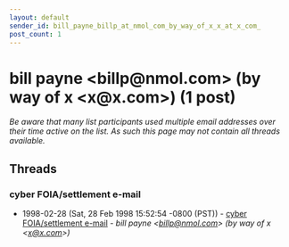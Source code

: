 ```yaml
---
layout: default
sender_id: bill_payne_billp_at_nmol_com_by_way_of_x_x_at_x_com_
post_count: 1
---
```


# bill payne <billp<span>@</span>nmol.com> (by way of x <x<span>@</span>x.com>) (1 post)

_Be aware that many list participants used multiple email addresses over their time active on the list. As such this page may not contain all threads available._

## Threads

### cyber FOIA/settlement e-mail
+ 1998-02-28 (Sat, 28 Feb 1998 15:52:54 -0800 (PST)) - [cyber FOIA/settlement e-mail](/archive/1998/02/946ef5a5e5b0f966b98d88bc224ff6065248250746a89a0b10d2adaeb7425e6b) - _bill payne \<billp@nmol.com\> (by way of x \<x@x.com\>)_

